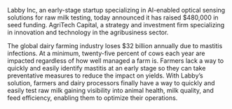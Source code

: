 

<!--
 * @version:
 * @Author:  StevenJokess https://github.com/StevenJokess
 * @Date: 2020-11-27 21:26:40
 * @LastEditors:  StevenJokess https://github.com/StevenJokess
 * @LastEditTime: 2020-11-27 21:31:17
 * @Description:
 * @TODO::
 * @Reference:https://www.labbyinc.com/labbys-ai-enabled-optical-sensing-technology-secures-usd-480-000-seed-investment
-->
Labby Inc, an early-stage startup specializing in AI-enabled optical sensing solutions for raw milk testing, today announced it has raised $480,000 in seed funding. AgriTech Capital, a strategy and investment firm specializing in innovation and technology in the agribusiness sector.



The global dairy farming industry loses $32 billion annually due to mastitis infections. At a minimum, twenty-five percent of cows each year are impacted regardless of how well managed a farm is. Farmers lack a way to quickly and easily identify mastitis at an early stage so they can take preventative measures to reduce the impact on yields.  With Labby’s solution, farmers and dairy processors finally have a way to quickly and easily test raw milk gaining visibility into animal health, milk quality, and feed efficiency, enabling them to optimize their operations.
